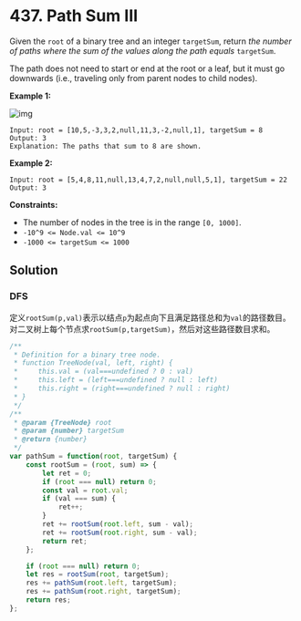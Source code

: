 # 437. Path Sum III

Given the `root` of a binary tree and an integer `targetSum`, return *the number of paths where the sum of the values along the path equals* `targetSum`.

The path does not need to start or end at the root or a leaf, but it must go downwards (i.e., traveling only from parent nodes to child nodes).

 

**Example 1:**

![img](https://assets.leetcode.com/uploads/2021/04/09/pathsum3-1-tree.jpg)

```
Input: root = [10,5,-3,3,2,null,11,3,-2,null,1], targetSum = 8
Output: 3
Explanation: The paths that sum to 8 are shown.
```

**Example 2:**

```
Input: root = [5,4,8,11,null,13,4,7,2,null,null,5,1], targetSum = 22
Output: 3
```

 

**Constraints:**

- The number of nodes in the tree is in the range `[0, 1000]`.
- `-10^9 <= Node.val <= 10^9`
- `-1000 <= targetSum <= 1000`

## Solution

### DFS

定义`rootSum(p,val)`表示以结点`p`为起点向下且满足路径总和为`val`的路径数目。对二叉树上每个节点求`rootSum(p,targetSum)`，然后对这些路径数目求和。

```js
/**
 * Definition for a binary tree node.
 * function TreeNode(val, left, right) {
 *     this.val = (val===undefined ? 0 : val)
 *     this.left = (left===undefined ? null : left)
 *     this.right = (right===undefined ? null : right)
 * }
 */
/**
 * @param {TreeNode} root
 * @param {number} targetSum
 * @return {number}
 */
var pathSum = function(root, targetSum) {
    const rootSum = (root, sum) => {
        let ret = 0;
        if (root === null) return 0;
        const val = root.val;
        if (val === sum) {
            ret++;
        }
        ret += rootSum(root.left, sum - val);
        ret += rootSum(root.right, sum - val);
        return ret;
    };

    if (root === null) return 0;
    let res = rootSum(root, targetSum);
    res += pathSum(root.left, targetSum);
    res += pathSum(root.right, targetSum);
    return res;
};
```